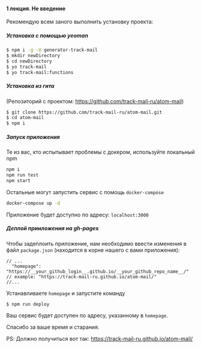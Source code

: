 #### 1 лекция. Не введение

Рекомендую всем заного выполнить установку проекта:

##### Установка с помощью yeoman

```bash
$ npm i -g -U generator-track-mail
$ mkdir newDirectory
$ cd newDirectory
$ yo track-mail
$ yo track-mail:functions
```

##### Установка из гита

(Репозиторий с проектом: https://github.com/track-mail-ru/atom-mail)
```bash
$ git clone https://github.com/track-mail-ru/atom-mail.git
$ cd atom-mail
$ npm i
```

##### Запуск приложения

Те из вас, кто испытывает проблемы с докером, используйте локальный npm
```bash
npm i
npm run test
npm start
```

Остальные могут запустить сервис с помощь `docker-compose`
```bash
docker-compose up -d
```

Приложение будет доступно по адресу:
`localhost:3000`

##### Деплой прииложения на gh-pages

Чтобы задеплоить приложение, нам необходимо ввести изменения в файл `package.json` (находится в корне нашего с вами приложения):
```
// ...
  "homepage": "https://__your_github_login__.github.io/__your_github_repo_name__/"  // example: "https://track-mail-ru.github.io/atom-mail/" 
//...
```
Устанавливаете `homepage` и запустите команду

```js
$ npm run deploy
```

Ваш сервис будет доступен по адресу, указанному в `homepage`.

Спасибо за ваше время и старания.

PS:
Должно получиться вот так: https://track-mail-ru.github.io/atom-mail/

